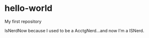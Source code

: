 # hello-world
My first repository

IsNerdNow because I used to be a AcctgNerd...and now I'm a ISNerd. 
